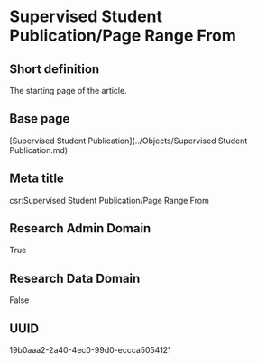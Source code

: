 # Supervised Student Publication/Page Range From
## Short definition
The starting page of the article.
## Base page
[Supervised Student Publication](../Objects/Supervised Student Publication.md)
## Meta title
csr:Supervised Student Publication/Page Range From
## Research Admin Domain
True
## Research Data Domain
False
## UUID
19b0aaa2-2a40-4ec0-99d0-eccca5054121
